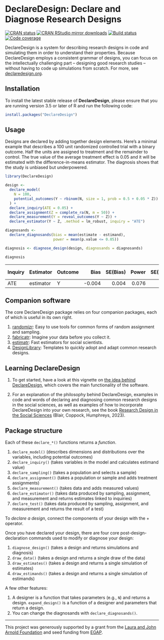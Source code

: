 DeclareDesign: Declare and Diagnose Research Designs
================

<!-- README.md is generated from README.Rmd. Please edit that file -->

[![CRAN
status](https://www.r-pkg.org/badges/version/DeclareDesign)](https://cran.r-project.org/package=DeclareDesign)
[![CRAN RStudio mirror
downloads](https://cranlogs.r-pkg.org/badges/grand-total/DeclareDesign?color=green)](https://r-pkg.org/pkg/DeclareDesign)
[![Build
status](https://github.com/DeclareDesign/DeclareDesign/workflows/R-CMD-check/badge.svg)](https://github.com/DeclareDesign/DeclareDesign/actions)
[![Code
coverage](https://codecov.io/gh/DeclareDesign/DeclareDesign/branch/master/graph/badge.svg?token=3WzOK9Glc2)](https://codecov.io/gh/DeclareDesign/DeclareDesign)

DeclareDesign is a system for describing research designs in code and
simulating them in order to understand their properties. Because
DeclareDesign employs a consistent grammar of designs, you can focus on
the intellectually challenging part – designing good research studies –
without having to code up simulations from scratch. For more, see
[declaredesign.org](https://declaredesign.org).

## Installation

To install the latest stable release of **DeclareDesign**, please ensure
that you are running version 3.5 or later of R and run the following
code:

``` r
install.packages("DeclareDesign")
```

## Usage

Designs are declared by adding together design elements. Here’s a
minimal example that describes a 100 unit randomized controlled trial
with a binary outcome. Half the units are assigned to treatment and the
remainder to control. The true value of the average treatment effect is
0.05 and it will be estimated with the difference-in-means estimator.
The diagnosis shows that the study is unbiased but underpowered.

``` r
library(DeclareDesign)

design <-
  declare_model(
    N = 100, 
    potential_outcomes(Y ~ rbinom(N, size = 1, prob = 0.5 + 0.05 * Z))
  ) +
  declare_inquiry(ATE = 0.05) +
  declare_assignment(Z = complete_ra(N, m = 50)) +
  declare_measurement(Y = reveal_outcomes(Y ~ Z)) + 
  declare_estimator(Y ~ Z, .method = lm_robust, inquiry = "ATE")

diagnosands <-
  declare_diagnosands(bias = mean(estimate - estimand),
                      power = mean(p.value <= 0.05))

diagnosis <- diagnose_design(design, diagnosands = diagnosands)
```

``` r
diagnosis
```

| Inquiry | Estimator | Outcome |   Bias | SE(Bias) | Power | SE(Power) | n sims |
|:--------|:----------|:--------|-------:|---------:|------:|----------:|-------:|
| ATE     | estimator | Y       | -0.004 |    0.004 | 0.076 |     0.011 |    500 |

## Companion software

The core DeclareDesign package relies on four companion packages, each
of which is useful in its own right.

1.  [randomizr](https://declaredesign.org/r/randomizr/): Easy to use
    tools for common forms of random assignment and sampling.
2.  [fabricatr](https://declaredesign.org/r/fabricatr/): Imagine your
    data before you collect it.
3.  [estimatr](https://declaredesign.org/r/estimatr/): Fast estimators
    for social scientists.
4.  [DesignLibrary](https://declaredesign.org/r/designlibrary/):
    Templates to quickly adopt and adapt common research designs.

## Learning DeclareDesign

1.  To get started, have a look at this vignette on [the idea behind
    DeclareDesign](https://declaredesign.org/getting-started/), which
    covers the main functionality of the software.

2.  For an explanation of the philosophy behind DeclareDesign, examples
    in code and words of declaring and diagnosing common research
    designs in the social sciences, as well as examples of how to
    incorporate DeclareDesign into your own research, see the book
    [Research Design in the Social
    Sciences](https://book.declaredesign.org) (Blair, Coppock,
    Humphreys, 2023).

## Package structure

Each of these `declare_*()` functions returns a *function*.

1.  `declare_model()` (describes dimensions and distributions over the
    variables, including potential outcomes)
2.  `declare_inquiry()` (takes variables in the model and calculates
    estimand value)
3.  `declare_sampling()` (takes a population and selects a sample)
4.  `declare_assignment()` (takes a population or sample and adds
    treatment assignments)
5.  `declare_measurement()` (takes data and adds measured values)
6.  `declare_estimator()` (takes data produced by sampling, assignment,
    and measurement and returns estimates linked to inquiries)
7.  `declare_test()` (takes data produced by sampling, assignment, and
    measurement and returns the result of a test)

To *declare a design*, connect the components of your design with the +
operator.

Once you have declared your design, there are four core
post-design-declaration commands used to modify or diagnose your design:

1.  `diagnose_design()` (takes a design and returns simulations and
    diagnosis)
2.  `draw_data()` (takes a design and returns a single draw of the data)
3.  `draw_estimates()` (takes a design and returns a single simulation
    of estimates)
4.  `draw_estimands()` (takes a design and returns a single simulation
    of estimands)

A few other features:

1.  A designer is a function that takes parameters (e.g., `N`) and
    returns a design. `expand_design()` is a function of a designer and
    parameters that return a design.
2.  You can change the diagnosands with `declare_diagnosands()`.

------------------------------------------------------------------------

This project was generously supported by a grant from the [Laura and
John Arnold Foundation](http://www.arnoldfoundation.org) and seed
funding from [EGAP](http://egap.org).
